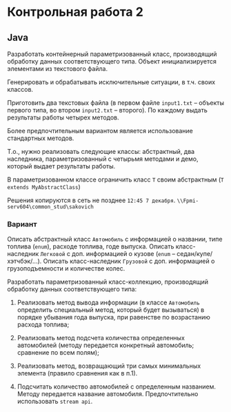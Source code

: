 # Контрольная работа 2

## Java

Разработать контейнерный параметризованный класс, производящий обработку данных соответствующего типа. Объект инициализируется элементами из текстового файла.

Генерировать и обрабатывать исключительные ситуации, в т.ч. своих классов.

Приготовить два текстовых файла (в первом файле `input1.txt` – объекты первого типа, во втором `input2.txt` – второго). По каждому выдать результаты работы четырех методов.

Более предпочтительным вариантом является использование стандартных методов.

Т.о., нужно реализовать следующие классы: абстрактный, два наследника, параметризованный с четырьмя методами и демо, который выдает результаты работы.

В параметризованном классе ограничить класс `Т` своим абстрактным (`T extends MyAbstractClass`)

Решения копируются в сеть не позднее `12:45 7 декабря`. `\\Fpmi-serv604\common_stud\sakovich`

### Вариант

Описать абстрактный класс `Автомобиль` с информацией о названии, типе топлива (`enum`), расходе топлива, годе выпуска. Описать класс-наследник `Легковой` с доп. информацией о кузове (`enum` – седан/купе/хэтчбэк/...). Описать класс-наследник `Грузовой` с доп. информацией о грузоподъемности и количестве колес.

Разработать параметризованный класс-коллекцию, производящий обработку данных соответствующего типа:

1. Реализовать метод вывода информации (в классе `Автомобиль` определить специальный метод, который будет вызываться) в порядке убывания года выпуска, при равенстве по возрастанию расхода топлива;

2. Реализовать метод подсчета количества определенных автомобилей (методу передается конкретный автомобиль; сравнение по всем полям);

3. Реализовать метод, возвращающий три самых минимальных элемента (правило сравнения как в п.1).

4. Подсчитать количество автомобилей с определенным названием. Методу передается название автомобиля. Предпочтительно использовать `stream api`.